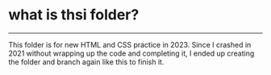 # what is thsi folder?

---

<p>
This folder is for new HTML and CSS practice in 2023.
Since I crashed in 2021 without wrapping up the code and completing it, I ended up creating the folder and branch again like this to finish it.
</p>
